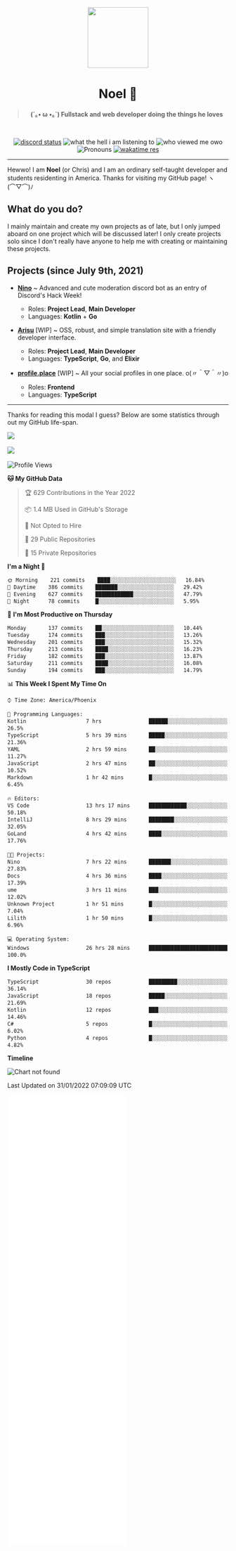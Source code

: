 <div align='center'>
  <div align='center'>
    <img
      src='https://cdn.floofy.dev/art/icons/icon_cinnamonserval.png'
      width='138'
      height='138'
    />
  </div>
  <h1>Noel 🐾</h1>
  <blockquote><strong>(´｡• ω •｡`) Fullstack and web developer doing the things he loves</strong></blockquote>

  <br />

  <a href='https://discord.com/users/280158289667555328' target='_blank'><img alt="discord status" src="https://dev.discordprofiles.me/badge/status/280158289667555328" /></a>
  <img alt="what the hell i am listening to" src="https://dev.discordprofiles.me/badge/spotify/280158289667555328" />
  <img alt="who viewed me owo" src="https://komarev.com/ghpvc/?username=auguwu" />
  <img alt='Pronouns' src='https://img.shields.io/endpoint?url=https://pronoundb.org/shields/6004d014406af11e4593a013' />
  <a href="https://wakatime.com/@auguwu" target='_blank'>
    <img alt='wakatime res' src='https://wakatime.com/badge/user/89736485-42ec-4c0f-a2f3-481db74514dc.svg' />
  </a>
</div>

<hr />

Hewwo! I am **Noel** (or Chris) and I am an ordinary self-taught developer and students residenting in America. Thanks for visiting my GitHub page! ヽ(⌒▽⌒)ﾉ

## What do you do?
I mainly maintain and create my own projects as of late, but I only jumped aboard on one project which will be discussed later! I only create projects
solo since I don't really have anyone to help me with creating or maintaining these projects.

## Projects (since July 9th, 2021)
- [**Nino**](https://nino.sh) ~ Advanced and cute moderation discord bot as an entry of Discord's Hack Week!
  - Roles: **Project Lead**, **Main Developer**
  - Languages: **Kotlin** + **Go**

- [**Arisu**](https://arisu.land) [WIP] ~ OSS, robust, and simple translation site with a friendly developer interface.
  - Roles: **Project Lead**, **Main Developer**
  - Languages: **TypeScript**, **Go**, and **Elixir**

- [**profile.place**](https://profile.place) [WIP] ~ All your social profiles in one place. o(〃＾▽＾〃)o
  - Roles: **Frontend**
  - Languages: **TypeScript**

---

Thanks for reading this modal I guess? Below are some statistics through out my GitHub life-span.

![](https://github-readme-stats.vercel.app/api?username=auguwu&count_private=true&show_icons=true&theme=gruvbox)

![](https://github-readme-stats.vercel.app/api/top-langs/?username=auguwu&layout=compact&theme=gruvbox)

<!--START_SECTION:waka-->
![Profile Views](http://img.shields.io/badge/Profile%20Views-58-blue)

**🐱 My GitHub Data** 

> 🏆 629 Contributions in the Year 2022
 > 
> 📦 1.4 MB Used in GitHub's Storage 
 > 
> 🚫 Not Opted to Hire
 > 
> 📜 29 Public Repositories 
 > 
> 🔑 15 Private Repositories  
 > 
**I'm a Night 🦉** 

```text
🌞 Morning    221 commits    ████░░░░░░░░░░░░░░░░░░░░░   16.84% 
🌆 Daytime    386 commits    ███████░░░░░░░░░░░░░░░░░░   29.42% 
🌃 Evening    627 commits    ████████████░░░░░░░░░░░░░   47.79% 
🌙 Night      78 commits     █░░░░░░░░░░░░░░░░░░░░░░░░   5.95%

```
📅 **I'm Most Productive on Thursday** 

```text
Monday       137 commits    ██░░░░░░░░░░░░░░░░░░░░░░░   10.44% 
Tuesday      174 commits    ███░░░░░░░░░░░░░░░░░░░░░░   13.26% 
Wednesday    201 commits    ███░░░░░░░░░░░░░░░░░░░░░░   15.32% 
Thursday     213 commits    ████░░░░░░░░░░░░░░░░░░░░░   16.23% 
Friday       182 commits    ███░░░░░░░░░░░░░░░░░░░░░░   13.87% 
Saturday     211 commits    ████░░░░░░░░░░░░░░░░░░░░░   16.08% 
Sunday       194 commits    ███░░░░░░░░░░░░░░░░░░░░░░   14.79%

```


📊 **This Week I Spent My Time On** 

```text
⌚︎ Time Zone: America/Phoenix

💬 Programming Languages: 
Kotlin                   7 hrs               ██████░░░░░░░░░░░░░░░░░░░   26.5% 
TypeScript               5 hrs 39 mins       █████░░░░░░░░░░░░░░░░░░░░   21.36% 
YAML                     2 hrs 59 mins       ██░░░░░░░░░░░░░░░░░░░░░░░   11.27% 
JavaScript               2 hrs 47 mins       ██░░░░░░░░░░░░░░░░░░░░░░░   10.52% 
Markdown                 1 hr 42 mins        █░░░░░░░░░░░░░░░░░░░░░░░░   6.45%

🔥 Editors: 
VS Code                  13 hrs 17 mins      ████████████░░░░░░░░░░░░░   50.18% 
IntelliJ                 8 hrs 29 mins       ████████░░░░░░░░░░░░░░░░░   32.05% 
GoLand                   4 hrs 42 mins       ████░░░░░░░░░░░░░░░░░░░░░   17.76%

🐱‍💻 Projects: 
Nino                     7 hrs 22 mins       ███████░░░░░░░░░░░░░░░░░░   27.83% 
Docs                     4 hrs 36 mins       ████░░░░░░░░░░░░░░░░░░░░░   17.39% 
ume                      3 hrs 11 mins       ███░░░░░░░░░░░░░░░░░░░░░░   12.02% 
Unknown Project          1 hr 51 mins        █░░░░░░░░░░░░░░░░░░░░░░░░   7.04% 
Lilith                   1 hr 50 mins        █░░░░░░░░░░░░░░░░░░░░░░░░   6.96%

💻 Operating System: 
Windows                  26 hrs 28 mins      █████████████████████████   100.0%

```

**I Mostly Code in TypeScript** 

```text
TypeScript               30 repos            █████████░░░░░░░░░░░░░░░░   36.14% 
JavaScript               18 repos            █████░░░░░░░░░░░░░░░░░░░░   21.69% 
Kotlin                   12 repos            ███░░░░░░░░░░░░░░░░░░░░░░   14.46% 
C#                       5 repos             █░░░░░░░░░░░░░░░░░░░░░░░░   6.02% 
Python                   4 repos             █░░░░░░░░░░░░░░░░░░░░░░░░   4.82%

```


**Timeline**

![Chart not found](https://raw.githubusercontent.com/auguwu/auguwu/master/charts/bar_graph.png) 


 Last Updated on 31/01/2022 07:09:09 UTC
<!--END_SECTION:waka-->

![](./github-metrics.svg)
